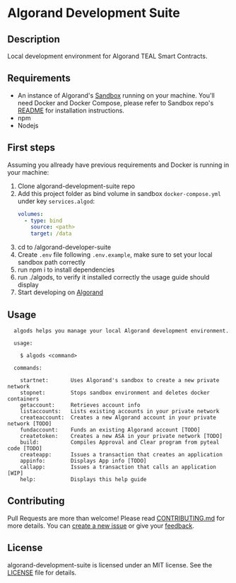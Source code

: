 # Algorand Development Suite

## Description

Local development environment for Algorand TEAL Smart Contracts.

## Requirements

+ An instance of Algorand's [Sandbox](https://github.com/algorand/sandbox) running on your machine.
You'll need Docker and Docker Compose, please refer to Sandbox repo's [README](https://github.com/algorand/sandbox#readme)
for installation instructions.
+ npm
+ Nodejs

## First steps

Assuming you allready have previous requirements and Docker is running in your machine:

1. Clone algorand-development-suite repo
2. Add this project folder as bind volume in sandbox `docker-compose.yml` under key `services.algod`:
    ```yml
    volumes:
      - type: bind
        source: <path>
        target: /data
    ```
3. cd to /algorand-developer-suite
4. Create `.env` file following `.env.example`, make sure to set your local 
sandbox path correctly
5. run npm i to install dependencies
6. run ./algods, to verify it installed correctly the usage guide should display
7. Start developing on [Algorand](https://developer.algorand.org/)

## Usage

```
  algods helps you manage your local Algorand development environment.

  usage:

    $ algods <command>

  commands:

    startnet:       Uses Algorand's sandbox to create a new private network
    stopnet:        Stops sandbox environment and deletes docker containers
    getaccount:     Retrieves account info
    listaccounts:   Lists existing accounts in your private network
    createaccount:  Creates a new Algorand account in your private network [TODO]
    fundaccount:    Funds an existing Algorand account [TODO]
    createtoken:    Creates a new ASA in your private network [TODO]
    build:          Compiles Approval and Clear program from pyteal code [TODO]
    createapp:      Issues a transaction that creates an application
    appinfo:        Displays App info [TODO]
    callapp:        Issues a transaction that calls an application [WIP]
    help:           Displays this help guide
```

## Contributing

Pull Requests are more than welcome! Please read [CONTRIBUTING.md](./CONTRIBUTING.md) for more details. You can [create a new issue](https://github.com/luisdanielgp/algorand-development-suite/issues/new/choose) or give your [feedback](https://github.com/luisdanielgp/algorand-development-suite/discussions/new?category=Feedback).

## License

algorand-development-suite is licensed under an MIT license. See the [LICENSE](./LICENSE) file for details.